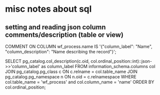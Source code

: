 # misc notes about sql

## setting and reading json column comments/description (table or view)

COMMENT ON COLUMN wf_process.name IS '{"column_label": "Name", "column_description": "Name describing the record"}';

SELECT
    pg_catalog.col_description(c.oid, col.ordinal_position::int)::json->>'column_label' as column_label
FROM
    information_schema.columns col
JOIN
    pg_catalog.pg_class c ON c.relname = col.table_name
JOIN
    pg_catalog.pg_namespace n ON n.oid = c.relnamespace
WHERE
    col.table_name = 'wf_process'
    and col.column_name = 'name'
ORDER BY
    col.ordinal_position;
